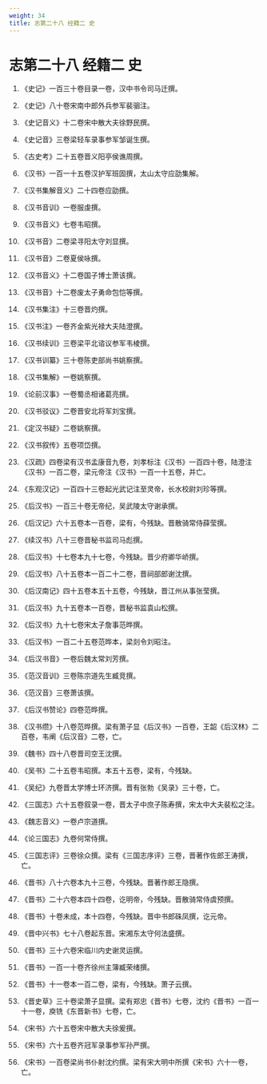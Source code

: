 ```yaml
---
weight: 34
title: 志第二十八 经籍二 史
---
```


# 志第二十八 经籍二 史

1. <span id="志第二十八_经籍二_史-1"></span>
《史记》一百三十卷目录一卷，汉中书令司马迁撰。

2. <span id="志第二十八_经籍二_史-2"></span>
《史记》八十卷宋南中郎外兵参军裴骃注。

3. <span id="志第二十八_经籍二_史-3"></span>
《史记音义》十二卷宋中散大夫徐野民撰。

4. <span id="志第二十八_经籍二_史-4"></span>
《史记音》三卷梁轻车录事参军邹诞生撰。

5. <span id="志第二十八_经籍二_史-5"></span>
《古史考》二十五卷晋义阳亭侯谯周撰。

6. <span id="志第二十八_经籍二_史-6"></span>
《汉书》一百一十五卷汉护军班固撰，太山太守应劭集解。

7. <span id="志第二十八_经籍二_史-7"></span>
《汉书集解音义》二十四卷应劭撰。

8. <span id="志第二十八_经籍二_史-8"></span>
《汉书音训》一卷服虔撰。

9. <span id="志第二十八_经籍二_史-9"></span>
《汉书音义》七卷韦昭撰。

10. <span id="志第二十八_经籍二_史-10"></span>
《汉书音》二卷梁寻阳太守刘显撰。

11. <span id="志第二十八_经籍二_史-11"></span>
《汉书音》二卷夏侯咏撰。

12. <span id="志第二十八_经籍二_史-12"></span>
《汉书音义》十二卷国子博士萧该撰。

13. <span id="志第二十八_经籍二_史-13"></span>
《汉书音》十二卷废太子勇命包恺等撰。

14. <span id="志第二十八_经籍二_史-14"></span>
《汉书集注》十三卷晋灼撰。

15. <span id="志第二十八_经籍二_史-15"></span>
《汉书注》一卷齐金紫光禄大夫陆澄撰。

16. <span id="志第二十八_经籍二_史-16"></span>
《汉书续训》三卷梁平北谘议参军韦棱撰。

17. <span id="志第二十八_经籍二_史-17"></span>
《汉书训纂》三十卷陈吏部尚书姚察撰。

18. <span id="志第二十八_经籍二_史-18"></span>
《汉书集解》一卷姚察撰。

19. <span id="志第二十八_经籍二_史-19"></span>
《论前汉事》一卷蜀丞相诸葛亮撰。

20. <span id="志第二十八_经籍二_史-20"></span>
《汉书驳议》二卷晋安北将军刘宝撰。

21. <span id="志第二十八_经籍二_史-21"></span>
《定汉书疑》二卷姚察撰。

22. <span id="志第二十八_经籍二_史-22"></span>
《汉书叙传》五卷项岱撰。

23. <span id="志第二十八_经籍二_史-23"></span>
《汉疏》四卷梁有汉书孟康音九卷，刘孝标注《汉书》一百四十卷，陆澄注《汉书》一百二卷，梁元帝注《汉书》一百一十五卷，并亡。

24. <span id="志第二十八_经籍二_史-24"></span>
《东观汉记》一百四十三卷起光武记注至灵帝，长水校尉刘珍等撰。

25. <span id="志第二十八_经籍二_史-25"></span>
《后汉书》一百三十卷无帝纪，吴武陵太守谢承撰。

26. <span id="志第二十八_经籍二_史-26"></span>
《后汉记》六十五卷本一百卷，梁有，今残缺。晋散骑常侍薛莹撰。

27. <span id="志第二十八_经籍二_史-27"></span>
《续汉书》八十三卷晋秘书监司马彪撰。

28. <span id="志第二十八_经籍二_史-28"></span>
《后汉书》十七卷本九十七卷，今残缺。晋少府卿华峤撰。

29. <span id="志第二十八_经籍二_史-29"></span>
《后汉书》八十五卷本一百二十二卷，晋祠部郎谢沈撰。

30. <span id="志第二十八_经籍二_史-30"></span>
《后汉南记》四十五卷本五十五卷，今残缺，晋江州从事张莹撰。

31. <span id="志第二十八_经籍二_史-31"></span>
《后汉书》九十五卷本一百卷，晋秘书监袁山松撰。

32. <span id="志第二十八_经籍二_史-32"></span>
《后汉书》九十七卷宋太子詹事范晔撰。

33. <span id="志第二十八_经籍二_史-33"></span>
《后汉书》一百二十五卷范晔本，梁剡令刘昭注。

34. <span id="志第二十八_经籍二_史-34"></span>
《后汉书音》一卷后魏太常刘芳撰。

35. <span id="志第二十八_经籍二_史-35"></span>
《范汉音训》三卷陈宗道先生臧竞撰。

36. <span id="志第二十八_经籍二_史-36"></span>
《范汉音》三卷萧该撰。

37. <span id="志第二十八_经籍二_史-37"></span>
《后汉书赞论》四卷范晔撰。

38. <span id="志第二十八_经籍二_史-38"></span>
《汉书缵》十八卷范晔撰。梁有萧子显《后汉书》一百卷，王韶《后汉林》二百卷，韦阐《后汉音》二卷，亡。

39. <span id="志第二十八_经籍二_史-39"></span>
《魏书》四十八卷晋司空王沈撰。

40. <span id="志第二十八_经籍二_史-40"></span>
《吴书》二十五卷韦昭撰。本五十五卷，梁有，今残缺。

41. <span id="志第二十八_经籍二_史-41"></span>
《吴纪》九卷晋太学博士环济撰。晋有张勃《吴录》三十卷，亡。

42. <span id="志第二十八_经籍二_史-42"></span>
《三国志》六十五卷叙录一卷，晋太子中庶子陈寿撰，宋太中大夫裴松之注。

43. <span id="志第二十八_经籍二_史-43"></span>
《魏志音义》一卷卢宗道撰。

44. <span id="志第二十八_经籍二_史-44"></span>
《论三国志》九卷何常侍撰。

45. <span id="志第二十八_经籍二_史-45"></span>
《三国志评》三卷徐众撰。梁有《三国志序评》三卷，晋著作佐郎王涛撰，亡。

46. <span id="志第二十八_经籍二_史-46"></span>
《晋书》八十六卷本九十三卷，今残缺。晋著作郎王隐撰。

47. <span id="志第二十八_经籍二_史-47"></span>
《晋书》二十六卷本四十四卷，讫明帝，今残缺。晋散骑常侍虞预撰。

48. <span id="志第二十八_经籍二_史-48"></span>
《晋书》十卷未成，本十四卷，今残缺。晋中书郎硃凤撰，讫元帝。

49. <span id="志第二十八_经籍二_史-49"></span>
《晋中兴书》七十八卷起东晋。宋湘东太守何法盛撰。

50. <span id="志第二十八_经籍二_史-50"></span>
《晋书》三十六卷宋临川内史谢灵运撰。

51. <span id="志第二十八_经籍二_史-51"></span>
《晋书》一百一十卷齐徐州主簿臧荣绪撰。

52. <span id="志第二十八_经籍二_史-52"></span>
《晋书》十一卷本一百二卷，梁有，今残缺。萧子云撰。

53. <span id="志第二十八_经籍二_史-53"></span>
《晋史草》三十卷梁萧子显撰。梁有郑忠《晋书》七卷，沈约《晋书》一百一十一卷，庾铣《东晋新书》七卷，亡。

54. <span id="志第二十八_经籍二_史-54"></span>
《宋书》六十五卷宋中散大夫徐爰撰。

55. <span id="志第二十八_经籍二_史-55"></span>
《宋书》六十五卷齐冠军录事参军孙严撰。

56. <span id="志第二十八_经籍二_史-56"></span>
《宋书》一百卷梁尚书仆射沈约撰。梁有宋大明中所撰《宋书》六十一卷，亡。
